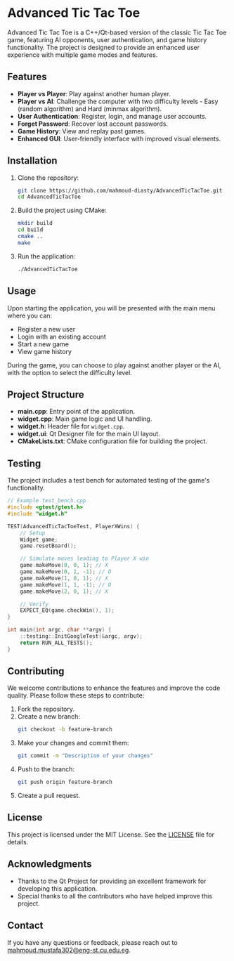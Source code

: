 # Advanced Tic Tac Toe

Advanced Tic Tac Toe is a C++/Qt-based version of the classic Tic Tac Toe game, featuring AI opponents, user authentication, and game history functionality. The project is designed to provide an enhanced user experience with multiple game modes and features.

## Features

- **Player vs Player**: Play against another human player.
- **Player vs AI**: Challenge the computer with two difficulty levels - Easy (random algorithm) and Hard (minmax algorithm).
- **User Authentication**: Register, login, and manage user accounts.
- **Forget Password**: Recover lost account passwords.
- **Game History**: View and replay past games.
- **Enhanced GUI**: User-friendly interface with improved visual elements.

## Installation

1. Clone the repository:
   ```bash
   git clone https://github.com/mahmoud-diasty/AdvancedTicTacToe.git
   cd AdvancedTicTacToe
   ```

2. Build the project using CMake:
   ```bash
   mkdir build
   cd build
   cmake ..
   make
   ```

3. Run the application:
   ```bash
   ./AdvancedTicTacToe
   ```

## Usage

Upon starting the application, you will be presented with the main menu where you can:

- Register a new user
- Login with an existing account
- Start a new game
- View game history

During the game, you can choose to play against another player or the AI, with the option to select the difficulty level.

## Project Structure

- **main.cpp**: Entry point of the application.
- **widget.cpp**: Main game logic and UI handling.
- **widget.h**: Header file for `widget.cpp`.
- **widget.ui**: Qt Designer file for the main UI layout.
- **CMakeLists.txt**: CMake configuration file for building the project.

## Testing

The project includes a test bench for automated testing of the game's functionality.

```cpp
// Example test_bench.cpp
#include <gtest/gtest.h>
#include "widget.h"

TEST(AdvancedTicTacToeTest, PlayerXWins) {
    // Setup
    Widget game;
    game.resetBoard();

    // Simulate moves leading to Player X win
    game.makeMove(0, 0, 1); // X
    game.makeMove(0, 1, -1); // O
    game.makeMove(1, 0, 1); // X
    game.makeMove(1, 1, -1); // O
    game.makeMove(2, 0, 1); // X

    // Verify
    EXPECT_EQ(game.checkWin(), 1);
}

int main(int argc, char **argv) {
    ::testing::InitGoogleTest(&argc, argv);
    return RUN_ALL_TESTS();
}
```

## Contributing

We welcome contributions to enhance the features and improve the code quality. Please follow these steps to contribute:

1. Fork the repository.
2. Create a new branch:
    ```bash
    git checkout -b feature-branch
    ```
3. Make your changes and commit them:
    ```bash
    git commit -m "Description of your changes"
    ```
4. Push to the branch:
    ```bash
    git push origin feature-branch
    ```
5. Create a pull request.

## License

This project is licensed under the MIT License. See the [LICENSE](LICENSE) file for details.

## Acknowledgments

- Thanks to the Qt Project for providing an excellent framework for developing this application.
- Special thanks to all the contributors who have helped improve this project.

## Contact

If you have any questions or feedback, please reach out to mahmoud.mustafa302@eng-st.cu.edu.eg.
